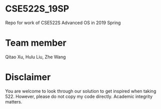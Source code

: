 # CSE522S_19SP
Repo for work of CSE522S Advanced OS in 2019 Spring

# Team member
Qitao Xu, Hulu Liu, Zhe Wang

# Disclaimer
You are welcome to look through our solution to get inspired when taking 522. 
However, please do not copy my code directly. Academic integrity matters.
